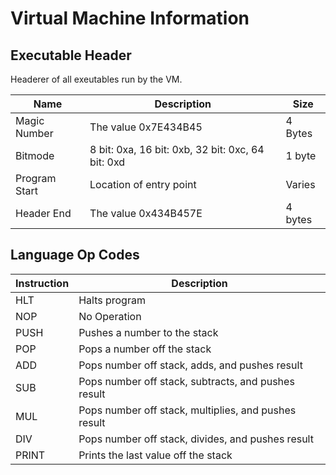 # Virtual Machine Information

## Executable Header

Headerer of all exeutables run by the VM.

| Name  | Description| Size
|-------|------------|------
| Magic Number | The value 0x7E434B45 | 4 Bytes
| Bitmode | 8 bit: 0xa, 16 bit: 0xb, 32 bit: 0xc, 64 bit: 0xd| 1 byte
| Program Start | Location of entry point | Varies
| Header End | The value 0x434B457E | 4 bytes

## Language Op Codes

| Instruction   | Description
| --------------| ------------
| HLT           | Halts program
| NOP           | No Operation
| PUSH          | Pushes a number to the stack
| POP           | Pops a number off the stack
| ADD           | Pops number off stack, adds, and pushes result
| SUB           | Pops number off stack, subtracts, and pushes result
| MUL           | Pops number off stack, multiplies, and pushes result
| DIV           | Pops number off stack, divides, and pushes result
| PRINT         | Prints the last value off the stack
